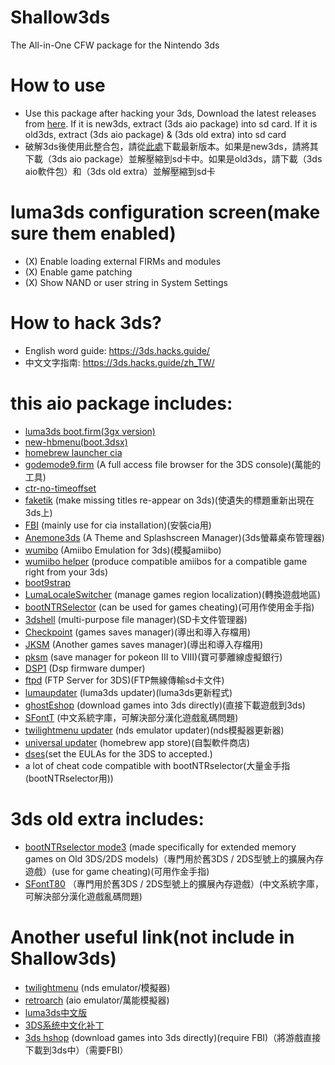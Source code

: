 # Shallow3ds
The All-in-One CFW package for the Nintendo 3ds

# How to use
* Use this package after hacking your 3ds, Download the latest releases from [here](https://github.com/carcaschoi/Shallow3ds/releases). If it is new3ds, extract (3ds aio package) into sd card. If it is old3ds, extract (3ds aio package) & (3ds old extra) into sd card
* 破解3ds後使用此整合包，請從[此處](https://github.com/carcaschoi/Shallow3ds/releases)下載最新版本。如果是new3ds，請將其下載（3ds aio package）並解壓縮到sd卡中。如果是old3ds，請下載（3ds aio軟件包）和（3ds old extra）並解壓縮到sd卡

# luma3ds configuration screen(make sure them enabled)
* (X) Enable loading external FIRMs and modules
* (X) Enable game patching
* (X) Show NAND or user string in System Settings

# How to hack 3ds?
* English word guide: https://3ds.hacks.guide/
* 中文文字指南: https://3ds.hacks.guide/zh_TW/

# this aio package includes:
* [luma3ds boot.firm(3gx version)](https://github.com/Nanquitas/Luma3DS)
* [new-hbmenu(boot.3dsx)](https://github.com/fincs/new-hbmenu)
* [homebrew launcher cia](https://github.com/mariohackandglitch/homebrew_launcher_dummy)
* [godemode9.firm](https://github.com/d0k3/GodMode9) (A full access file browser for the 3DS console)(萬能的工具)
* [ctr-no-timeoffset](https://github.com/ihaveamac/ctr-no-timeoffset)
* [faketik](https://github.com/ihaveamac/faketik) (make missing titles re-appear on 3ds)(使遺失的標題重新出現在3ds上)
* [FBI](https://github.com/Steveice10/FBI) (mainly use for cia installation)(安裝cia用)
* [Anemone3ds](https://github.com/astronautlevel2/Anemone3DS) (A Theme and Splashscreen Manager)(3ds螢幕桌布管理器)
* [wumibo](https://github.com/hax0kartik/wumiibo) (Amiibo Emulation for 3ds)(模擬amiibo)
* [wumiibo helper](https://github.com/hax0kartik/wumiibo) (produce compatible amiibos for a compatible game right from your 3ds)
* [boot9strap](https://github.com/SciresM/boot9strap)
* [LumaLocaleSwitcher](https://github.com/Possum/LumaLocaleSwitcher) (manage games region localization)(轉換遊戲地區)
* [bootNTRSelector](https://github.com/Nanquitas/BootNTR) (can be used for games cheating)(可用作使用金手指)
* [3dshell](https://github.com/joel16/3DShell) (multi-purpose file manager)(SD卡文件管理器)
* [Checkpoint](https://github.com/FlagBrew/Checkpoint) (games saves manager)(導出和導入存檔用)
* [JKSM](https://github.com/J-D-K/JKSM) (Another games saves manager)(導出和導入存檔用)
* [pksm](https://github.com/FlagBrew/PKSM) (save manager for pokeon III to VIII)(寶可夢離線虛擬銀行)
* [DSP1](https://github.com/zoogie/DSP1) (Dsp firmware dumper)
* [ftpd](https://github.com/mtheall/ftpd) (FTP Server for 3DS)(FTP無線傳輸sd卡文件)
* [lumaupdater](https://github.com/KunoichiZ/lumaupdate) (luma3ds updater)(luma3ds更新程式)
* [ghostEshop](https://ghosteshop.com) (download games into 3ds directly)(直接下載遊戲到3ds)
* [SFontT](https://github.com/dnasdw/SharedFontTool) (中文系統字庫，可解決部分漢化遊戲亂碼問題)
* [twilightmenu updater](https://github.com/RocketRobz/TWiLightMenu-Updater) (nds emulator updater)(nds模擬器更新器)
* [universal updater](https://github.com/Universal-Team/Universal-Updater) (homebrew app store)(自製軟件商店)
* [dses](https://github.com/noirscape/dses)(set the EULAs for the 3DS to accepted.)
* a lot of cheat code compatible with bootNTRselector(大量金手指(bootNTRselector用))

# 3ds old extra includes:
* [bootNTRselector mode3](https://github.com/Nanquitas/BootNTR) (made specifically for extended memory games on Old 3DS/2DS models)（專門用於舊3DS / 2DS型號上的擴展內存遊戲）(use for game cheating)(可用作金手指)
* [SFontT80](https://github.com/dnasdw/SharedFontTool) （專門用於舊3DS / 2DS型號上的擴展內存遊戲）(中文系統字庫，可解決部分漢化遊戲亂碼問題)
# Another useful link(not include in Shallow3ds)
* [twilightmenu](https://github.com/DS-Homebrew/TWiLightMenu) (nds emulator/模擬器)
* [retroarch](https://retroarch.com) (aio emulator/萬能模擬器)
* [luma3ds中文版](https://github.com/CynricXu/Luma3DS) 
* [3DS系统中文化补丁](https://github.com/carcaschoi/3DS-chinese-patch)
* [3ds hshop](https://hshop.erista.me/) (download games into 3ds directly)(require FBI)（將游戲直接下載到3ds中）（需要FBI）

